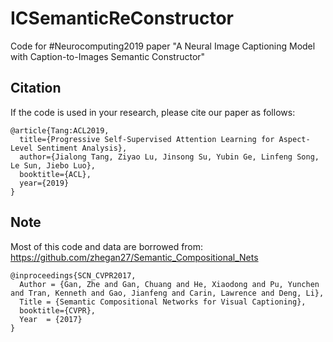 # ICSemanticReConstructor
Code for #Neurocomputing2019 paper "A Neural Image Captioning Model with Caption-to-Images Semantic Constructor"

## Citation
If the code is used in your research, please cite our paper as follows:
```
@article{Tang:ACL2019,
  title={Progressive Self-Supervised Attention Learning for Aspect-Level Sentiment Analysis},
  author={Jialong Tang, Ziyao Lu, Jinsong Su, Yubin Ge, Linfeng Song, Le Sun, Jiebo Luo},
  booktitle={ACL},
  year={2019}
}
```

## Note
Most of this code and data are borrowed from: https://github.com/zhegan27/Semantic_Compositional_Nets
```
@inproceedings{SCN_CVPR2017,
  Author = {Gan, Zhe and Gan, Chuang and He, Xiaodong and Pu, Yunchen and Tran, Kenneth and Gao, Jianfeng and Carin, Lawrence and Deng, Li},
  Title = {Semantic Compositional Networks for Visual Captioning},
  booktitle={CVPR},
  Year  = {2017}
}
```
